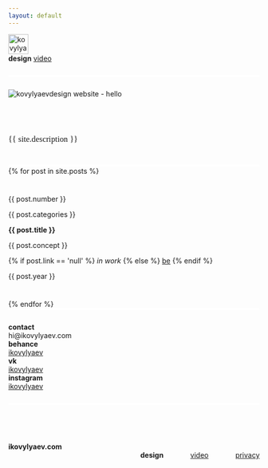 ```yaml
---
layout: default
---
```


<div class='is-row' style='border-bottom: 4px solid #fff; padding-bottom: 25px; z-index: 100;'>
    <div class='is-col' style='margin-left: 0px!important;'>
        <img src='{{ site.url }}/img/logo.svg' alt='kovylyaevdesign logo' style='height: 40px;'>
    </div>
    <div class='is-col is-container is-items-middle links-nav' style='text-align: right/1important;'>
        <b>design</b>
        <a href='http://video.ikovylyaev.com'>video</a>
    </div>
</div>
<div class='is-row top-line' style='border-bottom: 4px solid #fff; z-index: 100;'>
    <div class='is-col' style='margin: 0px; padding: 25px 0;'>
        <img src='{{ site.url }}/img/hello.svg' alt='kovylyaevdesign website - hello' class='hello'>
    </div>
    <div class='is-col' style='padding: 25px 0;'>
        <h3 style='font-weight: 500; font-family: "IBM Plex Sans";'> {{ site.description }}</h3>
    </div>
</div>

<div class='post-cont' style='border-bottom: 4px solid #fff;z-index: 100;'>
    {% for post in site.posts %}
    <div class='is-row post' style='margin: 0px; padding: 25px 0;' data-bg='{{site.url}}/img/bg/{{post.number}}.jpg'>
        <div class='is-col is-10'>
            <p>{{ post.number }}</p>
        </div>
        <div class='is-col is-20'>
            <p>{{ post.categories }}</p>
        </div>
        <div class='is-col is-30'>
            <b>{{ post.title }}</b>
        </div>
        <div class='is-col is-20'>
            <p>{{ post.concept }}</p>
        </div>
        <div class='is-col is-10'>
            {% if post.link == 'null' %}
                <i>in work</i>
            {% else %}
            <a href='{{ post.link }}'>be</a>
            {% endif %}
        </div>
        <div class='is-col is-10'>
            <p>{{ post.year }}</p>
        </div>
    </div>
    {% endfor %}
</div>
<div class='bg-post'></div>

<div class='is-row contact' style='z-index: 100; margin-top: 25px;'>
    <div class='is-col is-33' style='margin-left: 0px!important;'>
        <b>contact</b>
    </div>
    <div class='is-col is-33' style='margin-left: 0px!important;'>
        <p style='margin: 0px;'>hi@ikovylyaev.com</p>
    </div>
    <div class='is-col is-33' style='margin-left: 0px!important;'>
    </div>
</div>
<div class='is-row contact' style='z-index: 100;'>
    <div class='is-col is-33' style='margin-left: 0px!important;'>
        <b>behance</b>
    </div>
    <div class='is-col is-33' style='margin-left: 0px!important;'>
        <a href='https://behance.net/ikovylyaev' target='_blank'>ikovylyaev</a>
    </div>
    <div class='is-col is-33' style='margin-left: 0px!important;'>
    </div>
</div>
<div class='is-row contact' style='z-index: 100;'>
    <div class='is-col is-33' style='margin-left: 0px!important;'>
    </div>
    <div class='is-col is-33' style='margin-left: 0px!important;'>
        <b>vk</b>
    </div>
    <div class='is-col is-33' style='margin-left: 0px!important;'>
        <a href='https://vk.com/ikovylyaev' target='_blank'>ikovylyaev</a>
    </div>
</div>
<div class='is-row contact' style='z-index: 100; margin-bottom: 25px;'>
    <div class='is-col is-33' style='margin-left: 0px!important;'>
    </div>
    <div class='is-col is-33' style='margin-left: 0px!important;'>
        <b>instagram</b>
    </div>
    <div class='is-col is-33' style='margin-left: 0px!important;'>
        <a href='https://instagram.com/ikovylyaev' target='_blank'>ikovylyaev</a>
    </div>
</div>
<div class='is-row contact' style='z-index: 100; padding-top: 75px; border-top: 4px solid #fff;'>
    <div class='is-col' style='margin-left: 0px!important;'>
        <b>ikovylyaev.com</b>
    </div>
    <div class='is-col' style='margin-left: 0px!important; text-align: right;'>
        <b>design</b>
        <a href='http://video.ikovylyaev.com' style='margin-left: 50px;'>video</a>
        <a href='http://ikovylyaev.com/privacy' style='margin-left: 50px;'>privacy</a>
    </div>
</div>

<script src="{{ site.url }}/resources/js/jquery.js"></script>
<script>
$(document).ready(function() {
    console.log("ok");
  $('.post').on('mouseover', function(){
    var url = $(this).data('bg');
    console.log(url);
    $('.bg-post').css({"background-image": "url("+url+")", "background-size":"cover"});
  });
  $('.post').on('mouseleave', function(){
      $('.bg-post').css({"background-image": "url()", "background-size":"cover"});
  })
});
</script>